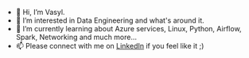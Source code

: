 - 👋 Hi, I’m Vasyl.
- 👀 I’m interested in Data Engineering and what's around it.
- 🌱 I’m currently learning about Azure services, Linux, Python, Airflow, Spark, Networking and much more...
- 📫 Please connect with me on [LinkedIn](https://www.linkedin.com/in/vasyl-korolivskyy-a106b3205/) if you feel like it ;)

<!---
VasylKor/VasylKor is a ✨ special ✨ repository because its `README.md` (this file) appears on your GitHub profile.
You can click the Preview link to take a look at your changes.
--->
